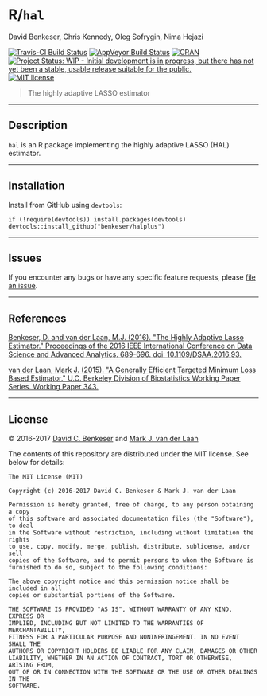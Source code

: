 # R/`hal`
David Benkeser, Chris Kennedy, Oleg Sofrygin, Nima Hejazi

[![Travis-CI Build Status](https://travis-ci.org/benkeser/halplus.svg?branch=master)](https://travis-ci.org/benkeser/halplus)
[![AppVeyor Build  Status](https://ci.appveyor.com/api/projects/status/github/benkeser/halplus?branch=master&svg=true)](https://ci.appveyor.com/project/benkeser/halplus)
[![CRAN](http://www.r-pkg.org/badges/version/halplus)](http://www.r-pkg.org/pkg/halplus)
[![Project Status: WIP - Initial development is in progress, but there has not yet been a stable, usable release suitable for the public.](http://www.repostatus.org/badges/latest/wip.svg)](http://www.repostatus.org/#wip)
[![MIT license](http://img.shields.io/badge/license-MIT-brightgreen.svg)](http://opensource.org/licenses/MIT)

> The highly adaptive LASSO estimator

---

## Description

`hal` is an R package implementing the highly adaptive LASSO (HAL) estimator.

---

## Installation

Install from GitHub using `devtools`:

```{r}
if (!require(devtools)) install.packages(devtools)
devtools::install_github("benkeser/halplus")
```

---

## Issues

If you encounter any bugs or have any specific feature requests, please [file an
issue](https://github.com/benkeser/halplus/issues).

---

## References

[Benkeser, D. and van der Laan, M.J. (2016). "The Highly Adaptive Lasso
Estimator." Proceedings of the 2016 IEEE International Conference on Data
Science and Advanced Analytics. 689-696. doi:
10.1109/DSAA.2016.93.](http://ieeexplore.ieee.org/document/7796956/)

[van der Laan, Mark J. (2015). "A Generally Efficient Targeted Minimum Loss
Based Estimator." U.C. Berkeley Division of Biostatistics Working Paper Series.
Working Paper 343.](http://biostats.bepress.com/ucbbiostat/paper343)

---

## License

&copy; 2016-2017 [David C. Benkeser](http://www.benkeserstatistics.com) and
[Mark J. van der Laan](https://www.stat.berkeley.edu/~laan/)

The contents of this repository are distributed under the MIT license. See
below for details:
```
The MIT License (MIT)

Copyright (c) 2016-2017 David C. Benkeser & Mark J. van der Laan

Permission is hereby granted, free of charge, to any person obtaining a copy
of this software and associated documentation files (the "Software"), to deal
in the Software without restriction, including without limitation the rights
to use, copy, modify, merge, publish, distribute, sublicense, and/or sell
copies of the Software, and to permit persons to whom the Software is
furnished to do so, subject to the following conditions:

The above copyright notice and this permission notice shall be included in all
copies or substantial portions of the Software.

THE SOFTWARE IS PROVIDED "AS IS", WITHOUT WARRANTY OF ANY KIND, EXPRESS OR
IMPLIED, INCLUDING BUT NOT LIMITED TO THE WARRANTIES OF MERCHANTABILITY,
FITNESS FOR A PARTICULAR PURPOSE AND NONINFRINGEMENT. IN NO EVENT SHALL THE
AUTHORS OR COPYRIGHT HOLDERS BE LIABLE FOR ANY CLAIM, DAMAGES OR OTHER
LIABILITY, WHETHER IN AN ACTION OF CONTRACT, TORT OR OTHERWISE, ARISING FROM,
OUT OF OR IN CONNECTION WITH THE SOFTWARE OR THE USE OR OTHER DEALINGS IN THE
SOFTWARE.
```
